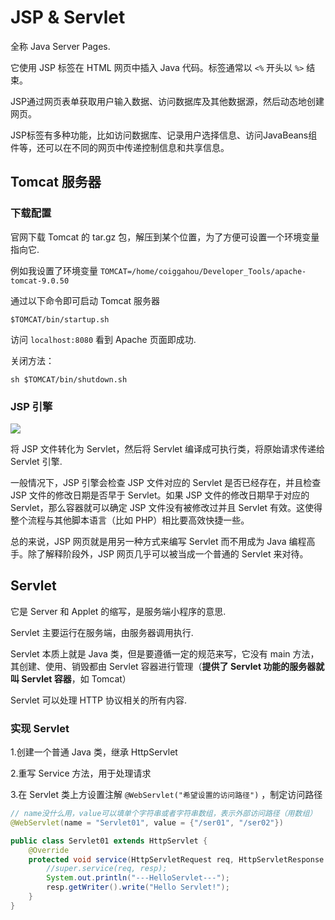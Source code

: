 # JSP & Servlet

全称 Java Server Pages.

它使用 JSP 标签在 HTML 网页中插入 Java 代码。标签通常以 `<%` 开头以 `%>` 结束。

JSP通过网页表单获取用户输入数据、访问数据库及其他数据源，然后动态地创建网页。

JSP标签有多种功能，比如访问数据库、记录用户选择信息、访问JavaBeans组件等，还可以在不同的网页中传递控制信息和共享信息。

## Tomcat 服务器

### 下载配置

官网下载 Tomcat 的 tar.gz 包，解压到某个位置，为了方便可设置一个环境变量指向它.

例如我设置了环境变量 `TOMCAT=/home/coiggahou/Developer_Tools/apache-tomcat-9.0.50`

通过以下命令即可启动 Tomcat 服务器

```shell
$TOMCAT/bin/startup.sh
```

访问 `localhost:8080` 看到 Apache 页面即成功.

关闭方法：

```shell
sh $TOMCAT/bin/shutdown.sh
```

### JSP 引擎

![](https://cjpark-1304138896.cos.ap-guangzhou.myqcloud.com/note_img/jsp-processing.jpg)

将 JSP 文件转化为 Servlet，然后将 Servlet 编译成可执行类，将原始请求传递给 Servlet 引擎.

一般情况下，JSP 引擎会检查 JSP 文件对应的 Servlet 是否已经存在，并且检查 JSP 文件的修改日期是否早于 Servlet。如果 JSP 文件的修改日期早于对应的 Servlet，那么容器就可以确定 JSP 文件没有被修改过并且 Servlet 有效。这使得整个流程与其他脚本语言（比如 PHP）相比要高效快捷一些。

总的来说，JSP 网页就是用另一种方式来编写 Servlet 而不用成为 Java 编程高手。除了解释阶段外，JSP 网页几乎可以被当成一个普通的 Servlet 来对待。

## Servlet

它是 Server 和 Applet 的缩写，是服务端小程序的意思.

Servlet 主要运行在服务端，由服务器调用执行.

Servlet 本质上就是 Java 类，但是要遵循一定的规范来写，它没有 main 方法，其创建、使用、销毁都由 Servlet 容器进行管理（**提供了 Servlet 功能的服务器就叫 Servlet 容器**，如 Tomcat）

Servlet 可以处理 HTTP 协议相关的所有内容.

### 实现 Servlet

1.创建一个普通 Java 类，继承 HttpServlet

2.重写 Service 方法，用于处理请求

3.在 Servlet 类上方设置注解 `@WebServlet("希望设置的访问路径")` ，制定访问路径

```java
// name没什么用，value可以填单个字符串或者字符串数组，表示外部访问路径（用数组）
@WebServlet(name = "Servlet01", value = {"/ser01", "/ser02"})

public class Servlet01 extends HttpServlet {
    @Override
    protected void service(HttpServletRequest req, HttpServletResponse resp) throws ServletException, IOException {
        //super.service(req, resp);
        System.out.println("---HelloServlet---");
        resp.getWriter().write("Hello Servlet!");
    }
}
```

